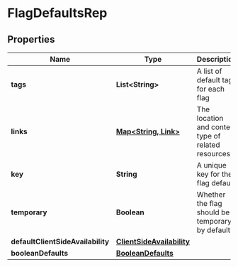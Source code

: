 

# FlagDefaultsRep


## Properties

| Name | Type | Description | Notes |
|------------ | ------------- | ------------- | -------------|
|**tags** | **List&lt;String&gt;** | A list of default tags for each flag |  [optional] |
|**links** | [**Map&lt;String, Link&gt;**](Link.md) | The location and content type of related resources |  [optional] |
|**key** | **String** | A unique key for the flag default |  [optional] |
|**temporary** | **Boolean** | Whether the flag should be temporary by default |  [optional] |
|**defaultClientSideAvailability** | [**ClientSideAvailability**](ClientSideAvailability.md) |  |  [optional] |
|**booleanDefaults** | [**BooleanDefaults**](BooleanDefaults.md) |  |  [optional] |



